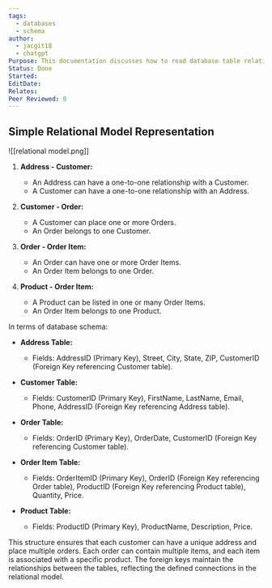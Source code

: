 ```yaml
---
tags:
  - databases
  - schema
author:
  - jacgit18
  - chatgpt
Purpose: This documentation discusses how to read database table relationships.
Status: Done
Started: 
EditDate: 
Relates: 
Peer Reviewed: 0
---
```

## Simple Relational Model Representation


![[relational model.png]]

1. **Address - Customer:**
   - An Address can have a one-to-one relationship with a Customer.
   - A Customer can have a one-to-one relationship with an Address.

2. **Customer - Order:**
   - A Customer can place one or more Orders.
   - An Order belongs to one Customer.

3. **Order - Order Item:**
   - An Order can have one or more Order Items.
   - An Order Item belongs to one Order.

4. **Product - Order Item:**
   - A Product can be listed in one or many Order Items.
   - An Order Item belongs to one Product.

In terms of database schema:

- **Address Table:**
  - Fields: AddressID (Primary Key), Street, City, State, ZIP, CustomerID (Foreign Key referencing Customer table).

- **Customer Table:**
  - Fields: CustomerID (Primary Key), FirstName, LastName, Email, Phone, AddressID (Foreign Key referencing Address table).

- **Order Table:**
  - Fields: OrderID (Primary Key), OrderDate, CustomerID (Foreign Key referencing Customer table).

- **Order Item Table:**
  - Fields: OrderItemID (Primary Key), OrderID (Foreign Key referencing Order table), ProductID (Foreign Key referencing Product table), Quantity, Price.

- **Product Table:**
  - Fields: ProductID (Primary Key), ProductName, Description, Price.

This structure ensures that each customer can have a unique address and place multiple orders. Each order can contain multiple items, and each item is associated with a specific product. The foreign keys maintain the relationships between the tables, reflecting the defined connections in the relational model.
